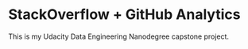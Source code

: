 # StackOverflow + GitHub Analytics

This is my Udacity Data Engineering Nanodegree capstone project.
